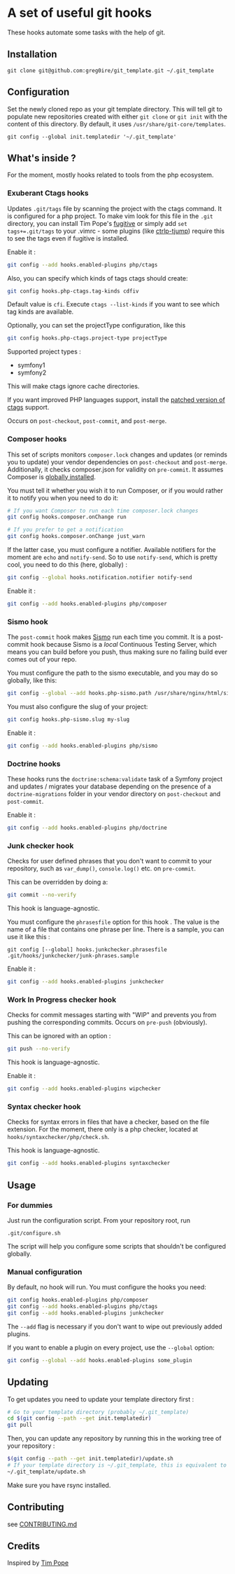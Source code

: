 # A set of useful git hooks

These hooks automate some tasks with the help of git.

## Installation

    git clone git@github.com:greg0ire/git_template.git ~/.git_template

## Configuration

Set the newly cloned repo as your git template directory. This will tell git to
populate new repositories created with either `git clone` or `git init` with
the content of this directory. By default, it uses `/usr/share/git-core/templates`.

    git config --global init.templatedir '~/.git_template'

## What's inside ?

For the moment, mostly hooks related to tools from the php ecosystem.

### Exuberant Ctags hooks

Updates `.git/tags` file by scanning the project with the ctags command. It is
configured for a php project. To make vim look for this file in the `.git`
directory, you can install Tim Pope's [fugitive][4] or simply add
`set tags+=.git/tags` to your .vimrc - some plugins (like [ctrlp-tjump][5])
require this to see the tags even if fugitive is installed.

Enable it :

```sh
git config --add hooks.enabled-plugins php/ctags
```

Also, you can specify which kinds of tags ctags should create:

```sh
git config hooks.php-ctags.tag-kinds cdfiv
```

Default value is `cfi`. Execute `ctags --list-kinds` if you want to see which
tag kinds are available.

Optionally, you can set the projectType configuration, like this

```sh
git config hooks.php-ctags.project-type projectType
```

Supported project types :

- symfony1
- symfony2

This will make ctags ignore cache directories.

If you want improved PHP languages support, install the [patched version of ctags][6]
support.

Occurs on `post-checkout`, `post-commit`, and `post-merge`.


### Composer hooks

This set of scripts monitors `composer.lock` changes and updates (or reminds you
to update) your vendor dependencies on `post-checkout` and `post-merge`.
Additionally, it checks composer.json for validity on `pre-commit`.
It assumes Composer is [globally installed][1].

You must tell it whether you wish it to run Composer, or if you would rather
it to notify you when you need to do it:

```sh
# If you want Composer to run each time composer.lock changes
git config hooks.composer.onChange run

# If you prefer to get a notification
git config hooks.composer.onChange just_warn
```

If the latter case, you must configure a notifier. Available notifiers for the
moment are `echo` and `notify-send`. So to use `notify-send`, which is pretty
cool, you need to do this (here, globally) :

```sh
git config --global hooks.notification.notifier notify-send
```

Enable it :

```sh
git config --add hooks.enabled-plugins php/composer
```

### Sismo hook

The `post-commit` hook makes [Sismo][2] run each time you commit. It is a post-commit
hook because Sismo is a *local* Continuous Testing Server, which means you can
build before you push, thus making sure no failing build ever comes out of your
repo.

You must configure the path to the sismo executable, and you may do so globally,
like this:

```sh
git config --global --add hooks.php-sismo.path /usr/share/nginx/html/sismo.php
```

You must also configure the slug of your project:

```sh
git config hooks.php-sismo.slug my-slug
```

Enable it :

```sh
git config --add hooks.enabled-plugins php/sismo
```

### Doctrine hooks

These hooks runs the `doctrine:schema:validate` task of a Symfony project and
updates / migrates your database depending on the presence of a
`doctrine-migrations` folder in your vendor directory on `post-checkout` and
`post-commit`.

Enable it :

```sh
git config --add hooks.enabled-plugins php/doctrine
```

### Junk checker hook

Checks for user defined phrases that you don't want to commit to your
repository, such as `var_dump()`, `console.log()` etc. on `pre-commit`.

This can be overridden by doing a:

```sh
git commit --no-verify
```

This hook is language-agnostic.

You must configure the `phrasesfile` option for this hook . The value is the
name of a file that contains one phrase per line. There is a sample, you can
use it like this :

    git config [--global] hooks.junkchecker.phrasesfile .git/hooks/junkchecker/junk-phrases.sample

Enable it :

```sh
git config --add hooks.enabled-plugins junkchecker
```

### Work In Progress checker hook

Checks for commit messages starting with "WIP" and prevents you from pushing
the corresponding commits. Occurs on `pre-push` (obviously).

This can be ignored with an option :

```sh
git push --no-verify
```

This hook is language-agnostic.

Enable it :

```sh
git config --add hooks.enabled-plugins wipchecker
```

### Syntax checker hook

Checks for syntax errors in files that have a checker, based on the file extension.
For the moment, there only is a php checker, located at `hooks/syntaxchecker/php/check.sh`.

This hook is language-agnostic.

```sh
git config --add hooks.enabled-plugins syntaxchecker
```

## Usage

### For dummies

Just run the configuration script. From your repository root, run

    .git/configure.sh

The script will help you configure some scripts that shouldn't be configured globally.

### Manual configuration

By default, no hook will run. You must configure the hooks you need:

```sh
git config hooks.enabled-plugins php/composer
git config --add hooks.enabled-plugins php/ctags
git config --add hooks.enabled-plugins junkchecker
```

The `--add` flag is necessary if you don't want to wipe out previously added
plugins.

If you want to enable a plugin on every project, use the `--global` option:

```sh
git config --global --add hooks.enabled-plugins some_plugin
```

## Updating

To get updates you need to update your template directory first :

```sh
# Go to your template directory (probably ~/.git_template)
cd $(git config --path --get init.templatedir)
git pull
```

Then, you can update any repository by running this in the working tree of your
repository :

```sh
$(git config --path --get init.templatedir)/update.sh
# If your template directory is ~/.git_template, this is equivalent to :
~/.git_template/update.sh
```

Make sure you have rsync installed.

## Contributing

see [CONTRIBUTING.md][7]

## Credits

Inspired by [Tim Pope][3]

[1]: https://github.com/composer/composer#global-installation-of-composer-manual
[2]: http://sismo.sensiolabs.org/ "A local Continuous Testing Server"
[3]: http://tbaggery.com/2011/08/08/effortless-ctags-with-git.html
[4]: https://github.com/tpope/vim-fugitive
[5]: https://github.com/ivalkeen/vim-ctrlp-tjump
[6]: https://github.com/shawncplus/phpcomplete.vim/wiki/Patched-ctags
[7]: ./CONTRIBUTING.md

